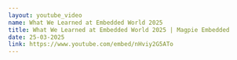 ```yaml
---
layout: youtube_video
name: What We Learned at Embedded World 2025
title: What We Learned at Embedded World 2025 | Magpie Embedded
date: 25-03-2025
link: https://www.youtube.com/embed/nHviy2G5ATo
---
```


